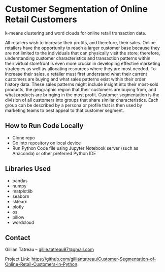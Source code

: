 # Customer Segmentation of Online Retail Customers
k-means clustering and word clouds for online retail transaction data.

All retailers wish to increase their profits, and therefore, their sales. Online retailers have the opportunity to reach a larger customer base because they are not limited to the individuals that can physically visit the store; therefore, understanding customer characteristics and transaction patterns within their virtual storefront is even more crucial in developing effective marketing strategies as well as allocating resources where they are most needed. To increase their sales, a retailer must first understand what their current customers are buying and what sales patterns exist within their order history data. These sales patterns might include insight into their most-sold products, the geographic region that their customers are buying from, and what products are bringing in the most profit. 
Customer segmentation is the division of all customers into groups that share similar characteristics. Each group can be described by a persona or profile that is then used by marketing teams to best appeal to that customer segment. 


## How to Run Code Locally
- Clone repo
- Go into repository on local device
- Run Python Code file using Jupyter Notebook server (such as Anaconda) or other preferred Python IDE


## Libraries Used
- pandas
- numpy
- matplotlib
- seaborn
- sklearn
- plotly
- os
- pillow
- wordcloud


## Contact
Gillian Tatreau – gillie.tatreau97@gmail.com

Project Link: https://github.com/gilliantatreau/Customer-Segmentation-of-Online-Retail-Customers-in-Python
